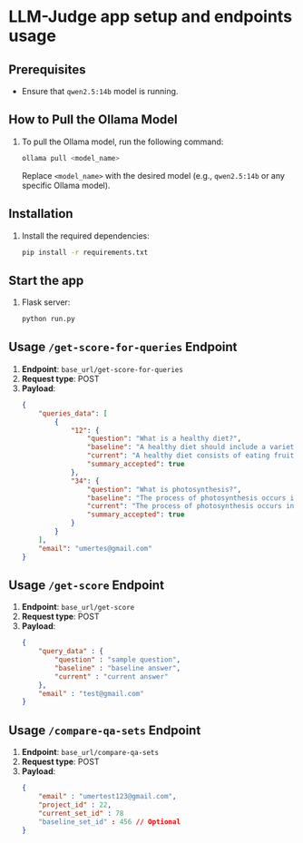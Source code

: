 

# LLM-Judge app setup and endpoints usage

## Prerequisites
- Ensure that `qwen2.5:14b` model is running.

## How to Pull the Ollama Model
1. To pull the Ollama model, run the following command:
    ```sh
    ollama pull <model_name>
    ```
    Replace `<model_name>` with the desired model (e.g., `qwen2.5:14b` or any specific Ollama model).


## Installation
1. Install the required dependencies:
    ```sh
    pip install -r requirements.txt
    ```

## Start the app
1. Flask server:
    ```sh
    python run.py
    ```

## Usage `/get-score-for-queries` Endpoint
1. **Endpoint**: `base_url/get-score-for-queries`
2. **Request type**: POST
2. **Payload**:
    ```json
    {
        "queries_data": [
            {
                "12": {
                    "question": "What is a healthy diet?",
                    "baseline": "A healthy diet should include a variety of fruits, vegetables, whole grains, lean protein, and healthy fats. Avoid processed foods, limit sugar, and control portion sizes to maintain a balanced and nutritious diet.",
                    "current": "A healthy diet consists of eating fruits and vegetables. Avoid eating junk food and drink lots of water.",
                    "summary_accepted": true
                },
                "34": {
                    "question": "What is photosynthesis?",
                    "baseline": "The process of photosynthesis occurs in the chloroplasts of plant cells. It uses sunlight, carbon dioxide, and water to produce glucose and oxygen. The overall chemical equation for photosynthesis is: \n6CO₂ + 6H₂O + light energy → C₆H₁₂O₆ + 6O₂.",
                    "current": "The process of photosynthesis occurs in the chloroplasts of plant cells. It uses sunlight, carbon dioxide, and water to produce glucose and oxygen. The overall chemical equation for photosynthesis is: \n6CO₂ + 6H₂O + light energy → C₆H₁₂O₆ + 6O₂.",
                    "summary_accepted": true
                }
            }
        ],
        "email": "umertes@gmail.com"
    }
    ```

## Usage `/get-score` Endpoint
1. **Endpoint**: `base_url/get-score`
2. **Request type**: POST
2. **Payload**:
    ```json
    {
        "query_data" : {
            "question" : "sample question",
            "baseline" : "baseline answer",
            "current" : "current answer"
        },
        "email" : "test@gmail.com"
    }
    ```

## Usage `/compare-qa-sets` Endpoint
1. **Endpoint**: `base_url/compare-qa-sets`
2. **Request type**: POST
2. **Payload**:
    ```json
    {
        "email" : "umertest123@gmail.com",
        "project_id" : 22,
        "current_set_id" : 78
        "baseline_set_id" : 456 // Optional
    }
    ```

